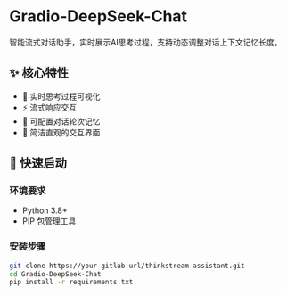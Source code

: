 # Gradio-DeepSeek-Chat

智能流式对话助手，实时展示AI思考过程，支持动态调整对话上下文记忆长度。

## ✨ 核心特性
- 🧠 实时思考过程可视化
- ⚡ 流式响应交互
- 🔄 可配置对话轮次记忆
- 🎨 简洁直观的交互界面

## 🚀 快速启动

### 环境要求
- Python 3.8+
- PIP 包管理工具

### 安装步骤
```bash
git clone https://your-gitlab-url/thinkstream-assistant.git
cd Gradio-DeepSeek-Chat
pip install -r requirements.txt